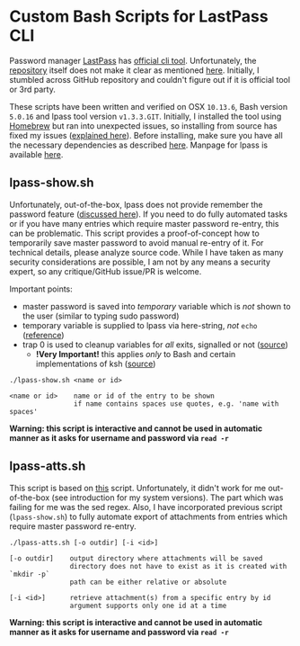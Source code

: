 # Custom Bash Scripts for LastPass CLI

Password manager [LastPass](https://www.lastpass.com/) has [official cli tool](https://support.logmeininc.com/lastpass/help/use-the-lastpass-command-line-application-lp040011). Unfortunately, the [repository](https://github.com/lastpass/lastpass-cli) itself does not make it clear as mentioned [here](https://github.com/lastpass/lastpass-cli/issues/14). Initially, I stumbled across GitHub repository and couldn't figure out if it is official tool or 3rd party. 

These scripts have been written and verified on OSX `10.13.6`, Bash version `5.0.16` and lpass tool version `v1.3.3.GIT`. Initially, I installed the tool using [Homebrew](https://brew.sh/) but ran into unexpected issues, so installing from source has fixed my issues ([explained here](https://github.com/lastpass/lastpass-cli/issues/427#issuecomment-427329292)). Before installing, make sure you have all the necessary dependencies as described [here](https://github.com/lastpass/lastpass-cli#dependencies). Manpage for lpass is available [here](https://lastpass.github.io/lastpass-cli/lpass.1.html).

## lpass-show.sh

Unfortunately, out-of-the-box, lpass does not provide remember the password feature ([discussed here](https://github.com/lastpass/lastpass-cli/issues/270)). If you need to do fully automated tasks or if you have many entries which require master password re-entry, this can be problematic. This script provides a proof-of-concept how to temporarily save master password to avoid manual re-entry of it. For technical details, please analyze source code. While I have taken as many security considerations are possible, I am not by any means a security expert, so any critique/GitHub issue/PR is welcome.

Important points:

- master password is saved into *temporary* variable which is *not* shown to the user (similar to typing sudo password)
- temporary variable is supplied to lpass via here-string, *not* `echo` ([reference](https://unix.stackexchange.com/questions/439497/is-there-a-way-to-pass-sensitive-data-in-bash-using-a-prompt-for-any-command))
- trap 0 is used to cleanup variables for *all* exits, signalled or not ([source](https://stackoverflow.com/questions/8122779/is-it-necessary-to-specify-traps-other-than-exit))
  - **!Very Important!** this applies *only* to Bash and certain implementations of ksh ([source](https://mywiki.wooledge.org/SignalTrap))

```
./lpass-show.sh <name or id>

<name or id>    name or id of the entry to be shown
                if name contains spaces use quotes, e.g. 'name with spaces'    
```

**Warning: this script is interactive and cannot be used in automatic manner as it asks for username and password via `read -r`**

## lpass-atts.sh

This script is based on [this](https://github.com/lastpass/lastpass-cli/blob/master/contrib/lpass-att-export.sh) script. Unfortunately, it didn't work for me out-of-the-box (see introduction for my system versions). The part which was failing for me was the sed regex. Also, I have incorporated previous script (`lpass-show.sh`) to fully automate export of attachments from entries which require master password re-entry.

```
./lpass-atts.sh [-o outdir] [-i <id>]

[-o outdir]    output directory where attachments will be saved
               directory does not have to exist as it is created with `mkdir -p`
               path can be either relative or absolute

[-i <id>]      retrieve attachment(s) from a specific entry by id
               argument supports only one id at a time
```
**Warning: this script is interactive and cannot be used in automatic manner as it asks for username and password via `read -r`**
